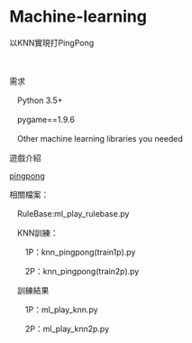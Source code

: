 # Machine-learning
以KNN實現打PingPong </p>
　</p>
需求</p>
　Python 3.5+</p>
　pygame==1.9.6</p>
　Other machine learning libraries you needed</p>
    
遊戲介紹 </p>
[pingpong](https://hackmd.io/@y0iWq14CTXGE7CknbBhG3Q/SJnGAPdjN?type=view) </p>

相關檔案：</p>
　RuleBase:ml_play_rulebase.py</p>
　KNN訓練：</p>
　　1P：knn_pingpong(train1p).py</p>
　　2P：knn_pingpong(train2p).py</p>
　訓練結果</p>
　　1P：ml_play_knn.py</p>
　　2P：ml_play_knn2p.py</p>

